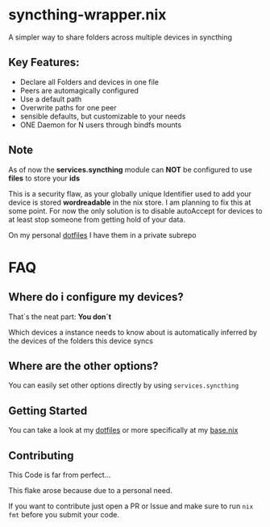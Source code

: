 # syncthing-wrapper.nix
A simpler way to share folders across multiple devices in syncthing

## Key Features:
- Declare all Folders and devices in one file
- Peers are automagically configured
- Use a default path
- Overwrite paths for one peer
- sensible defaults, but customizable to your needs
- ONE Daemon for N users through bindfs mounts

## Note
As of now the **services.syncthing** module can **NOT** be configured to use **files** to store your **ids**

This is a security flaw, as your globally unique Identifier used to add your device is stored **wordreadable** in the nix store.
I am planning to fix this at some point. For now the only solution is to disable autoAccept for devices to at least stop someone from getting hold of your data.

On my personal [dotfiles](https://github.com/haennes/dotfiles)  I have them in a private subrepo

# FAQ
## Where do i configure my devices?
That´s the neat part: **You don´t**

Which devices a instance needs to know about is automatically inferred
by the devices of the folders this device syncs


## Where are the other options?
You can easily set other options directly by using `services.syncthing`


## Getting Started
You can take a look at my [dotfiles](https://github.com/haennes/dotfiles) or more specifically at my [base.nix](https://github.com/haennes/dotfiles/tree/main/modules/all/base.nix)

## Contributing
This Code is far from perfect...

This flake arose because due to a personal need.

If you want to contribute just open a PR or Issue and make sure to run `nix fmt` before you submit your code.
